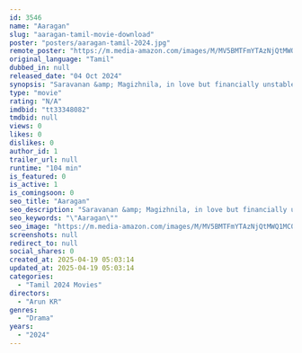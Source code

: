```yaml
---
id: 3546
name: "Aaragan"
slug: "aaragan-tamil-movie-download"
poster: "posters/aaragan-tamil-2024.jpg"
remote_poster: "https://m.media-amazon.com/images/M/MV5BMTFmYTAzNjQtMWQ1MC00ODc1LWEwMWUtNzI5OWE0MjIyMzgzXkEyXkFqcGc@._V1_SX300.jpg"
original_language: "Tamil"
dubbed_in: null
released_date: "04 Oct 2024"
synopsis: "Saravanan &amp; Magizhnila, in love but financially unstable, see hope when Magizhnila lands a better job in a new town. However, her path soon fills with unexpected struggles. Her journey through these challenges is the essence of th..."
type: "movie"
rating: "N/A"
imdbid: "tt33348082"
tmdbid: null
views: 0
likes: 0
dislikes: 0
author_id: 1
trailer_url: null
runtime: "104 min"
is_featured: 0
is_active: 1
is_comingsoon: 0
seo_title: "Aaragan"
seo_description: "Saravanan &amp; Magizhnila, in love but financially unstable, see hope when Magizhnila lands a better job in a new town. However, her path soon fills with unexpected struggles. Her journey through these challenges is the essence of th..."
seo_keywords: "\"Aaragan\""
seo_image: "https://m.media-amazon.com/images/M/MV5BMTFmYTAzNjQtMWQ1MC00ODc1LWEwMWUtNzI5OWE0MjIyMzgzXkEyXkFqcGc@._V1_SX300.jpg"
screenshots: null
redirect_to: null
social_shares: 0
created_at: 2025-04-19 05:03:14
updated_at: 2025-04-19 05:03:14
categories:
  - "Tamil 2024 Movies"
directors:
  - "Arun KR"
genres:
  - "Drama"
years:
  - "2024"
---
```

